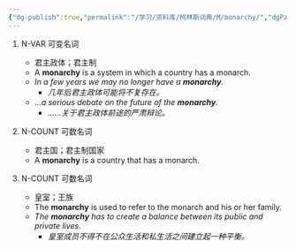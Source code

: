 ```yaml
---
{"dg-publish":true,"permalink":"/学习/资料库/柯林斯词典/M/monarchy/","dgPassFrontmatter":true}
---
```


1. N-VAR 可变名词
	- 君主政体；君主制
	- A **monarchy** is a system in which a country has a monarch.
	- *In a few years we may no longer have a **monarchy**.*
		- *几年后君主政体可能将不复存在。*
	- *...a serious debate on the future of the **monarchy**.*
		- *……关于君主政体前途的严肃辩论。*

2. N-COUNT 可数名词
	- 君主国；君主制国家
	- A **monarchy** is a country that has a monarch.

3. N-COUNT 可数名词
	- 皇室；王族
	- The **monarchy** is used to refer to the monarch and his or her family.
	- *The **monarchy** has to create a balance between its public and private lives.*
		- *皇室成员不得不在公众生活和私生活之间建立起一种平衡。*